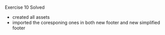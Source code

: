 Exercise 10 Solved

- created all assets
- imported the coresponing ones in both new footer and new simplified footer
